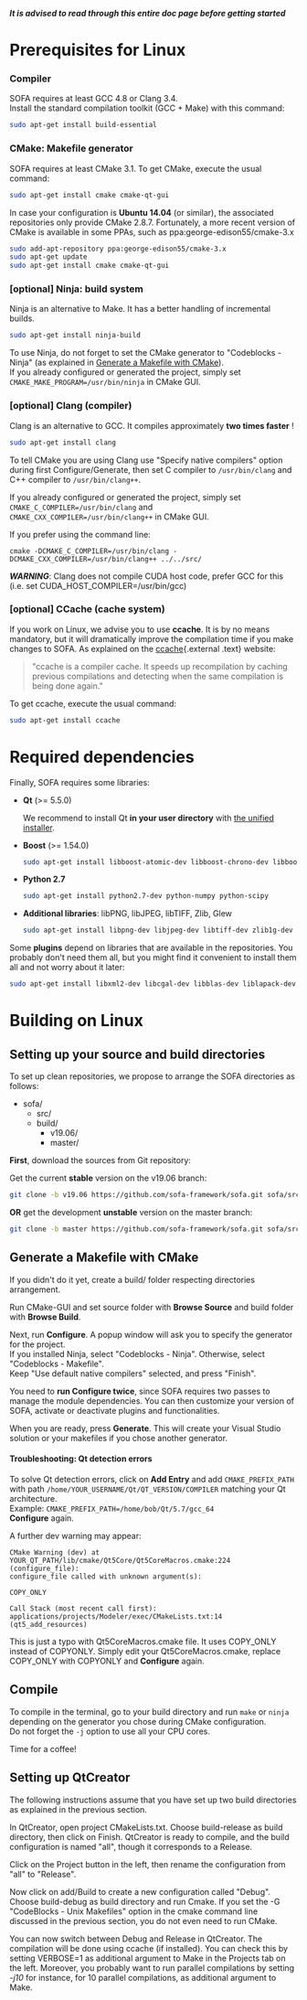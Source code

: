**_It is advised to read through this entire doc page before getting started_**

Prerequisites for Linux
=======================

### Compiler

SOFA requires at least GCC 4.8 or Clang 3.4.  
Install the standard compilation toolkit (GCC + Make) with this command:

```bash
sudo apt-get install build-essential
```


### CMake: Makefile generator

SOFA requires at least CMake 3.1. To get CMake, execute the usual
command:
```bash
sudo apt-get install cmake cmake-qt-gui
```

In case your configuration is **Ubuntu 14.04** (or similar), the associated
repositories only provide CMake 2.8.7. Fortunately, a more recent
version of CMake is available in some PPAs, such as ppa:george-edison55/cmake-3.x

```bash
sudo add-apt-repository ppa:george-edison55/cmake-3.x
sudo apt-get update
sudo apt-get install cmake cmake-qt-gui
```


### [optional] Ninja: build system

Ninja is an alternative to Make. It has a better handling of incremental builds.

``` {.bash .optional}
sudo apt-get install ninja-build
```

To use Ninja, do not forget to set the CMake generator to "Codeblocks - Ninja" (as explained in [Generate a Makefile with CMake](#generate-a-makefile-with-cmake)).  
If you already configured or generated the project, simply set `CMAKE_MAKE_PROGRAM=/usr/bin/ninja` in CMake GUI.


### [optional] Clang (compiler)

Clang is an alternative to GCC. It compiles approximately **two times faster** !

``` {.bash .optional}
sudo apt-get install clang
```

To tell CMake you are using Clang use "Specify native compilers" option during first Configure/Generate, then set C compiler to `/usr/bin/clang` and C++ compiler to `/usr/bin/clang++`.

If you already configured or generated the project, simply set `CMAKE_C_COMPILER=/usr/bin/clang` and `CMAKE_CXX_COMPILER=/usr/bin/clang++` in CMake GUI.

If you prefer using the command line:

```
cmake -DCMAKE_C_COMPILER=/usr/bin/clang -DCMAKE_CXX_COMPILER=/usr/bin/clang++ ../../src/
```

***WARNING***: Clang does not compile CUDA host code, prefer GCC for this (i.e. set CUDA\_HOST\_COMPILER=/usr/bin/gcc)


### [optional] CCache (cache system)

If you work on Linux, we advise you to use **ccache**. It is by no means
mandatory, but it will dramatically improve the compilation time if you
make changes to SOFA. As explained on the
[ccache](http://ccache.samba.org/ "http://ccache.samba.org/"){.external
.text} website:

> "ccache is a compiler cache. It speeds up recompilation by caching
> previous compilations and detecting when the same compilation is being
> done again."

To get ccache, execute the usual command:

``` {.bash .optional}
sudo apt-get install ccache
```


Required dependencies
=====================

Finally, SOFA requires some libraries:

-   **Qt** (>= 5.5.0)

    We recommend to install Qt **in your user directory** with [the unified installer](http://download.qt.io/official_releases/online_installers).  

-   **Boost** (>= 1.54.0)

    ```bash
    sudo apt-get install libboost-atomic-dev libboost-chrono-dev libboost-date-time-dev libboost-filesystem-dev libboost-locale-dev libboost-regex-dev libboost-system-dev libboost-thread-dev libboost-program-options-dev
    ```
    
-   **Python 2.7**

    ```bash
    sudo apt-get install python2.7-dev python-numpy python-scipy
    ```

-   **Additional libraries**: libPNG, libJPEG, libTIFF, Zlib, Glew

    ```bash
    sudo apt-get install libpng-dev libjpeg-dev libtiff-dev zlib1g-dev libglew-dev
    ```

Some **plugins** depend on libraries that are available in the repositories.
You probably don't need them all, but you might find it convenient to
install them all and not worry about it later:

``` {.bash .optional}
sudo apt-get install libxml2-dev libcgal-dev libblas-dev liblapack-dev libsuitesparse-dev libassimp-dev
```


Building on Linux
=================


## Setting up your source and build directories

To set up clean repositories, we propose to arrange the SOFA directories
as follows:

-   sofa/
    -   src/
    -   build/
        -   v19.06/
        -   master/

**First**, download the sources from Git repository:

Get the current **stable** version on the v19.06 branch:
``` {.bash .stable}
git clone -b v19.06 https://github.com/sofa-framework/sofa.git sofa/src/
```

**OR** get the development **unstable** version on the master branch:
``` {.bash .unstable}
git clone -b master https://github.com/sofa-framework/sofa.git sofa/src/
```


## Generate a Makefile with CMake

If you didn't do it yet, create a build/ folder respecting directories
arrangement.

Run CMake-GUI and set source folder with **Browse Source** and build
folder with **Browse Build**.

Next, run **Configure**. A popup window will ask you to specify the
generator for the project.  
If you installed Ninja, select "Codeblocks - Ninja". Otherwise, select "Codeblocks - Makefile".  
Keep "Use default native compilers" selected, and press "Finish".

You need to **run Configure twice**, since SOFA requires two passes to
manage the module dependencies. You can then customize your version of
SOFA, activate or deactivate plugins and functionalities.

When you are ready, press **Generate**. This will create your Visual
Studio solution or your makefiles if you chose another generator.

#### Troubleshooting:  Qt detection errors
To solve Qt detection errors, click on **Add Entry** and add
`CMAKE_PREFIX_PATH` with path `/home/YOUR_USERNAME/Qt/QT_VERSION/COMPILER` matching your
Qt architecture.  
Example: `CMAKE_PREFIX_PATH=/home/bob/Qt/5.7/gcc_64`  
**Configure** again.

A further dev warning may appear:

    CMake Warning (dev) at YOUR_QT_PATH/lib/cmake/Qt5Core/Qt5CoreMacros.cmake:224 (configure_file):
    configure_file called with unknown argument(s):

    COPY_ONLY

    Call Stack (most recent call first):
    applications/projects/Modeler/exec/CMakeLists.txt:14 (qt5_add_resources)

This is just a typo with Qt5CoreMacros.cmake file. It uses COPY\_ONLY
instead of COPYONLY. Simply edit your Qt5CoreMacros.cmake, replace
COPY\_ONLY with COPYONLY and **Configure** again.


## Compile

To compile in the terminal, go to your build directory and run `make` or `ninja` depending on the generator you chose during CMake configuration.  
Do not forget the `-j` option to use all your CPU cores.

Time for a coffee!


## Setting up QtCreator

The following instructions assume that you have set up two build
directories as explained in the previous section.

In QtCreator, open project CMakeLists.txt. Choose build-release as build
directory, then click on Finish. QtCreator is ready to compile, and the
build configuration is named "all", though it corresponds to a Release.

Click on the Project button in the left, then rename the configuration
from "all" to "Release".

Now click on add/Build to create a new configuration called "Debug".
Choose build-debug as build directory and run Cmake. If you set the -G
"CodeBlocks - Unix Makefiles" option in the cmake command line discussed
in the previous section, you do not even need to run CMake.

You can now switch between Debug and Release in QtCreator. The
compilation will be done using ccache (if installed). You can check this
by setting VERBOSE=1 as additional argument to Make in the Projects tab
on the left. Moreover, you probably want to run parallel compilations by
setting *-j10* for instance, for 10 parallel compilations, as additional
argument to Make.
